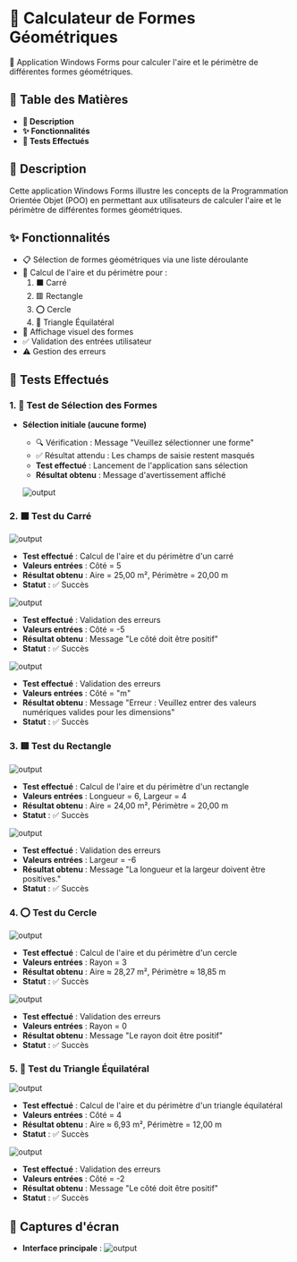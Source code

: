 # 📐 Calculateur de Formes Géométriques

🎯 Application Windows Forms pour calculer l'aire et le périmètre de différentes formes géométriques.

## 📑 Table des Matières

- **📝 Description**  
- **✨ Fonctionnalités**
- **🧪 Tests Effectués**

## 📝 Description

Cette application Windows Forms illustre les concepts de la Programmation Orientée Objet (POO) en permettant aux utilisateurs de calculer l'aire et le périmètre de différentes formes géométriques.

## ✨ Fonctionnalités

- 📋 Sélection de formes géométriques via une liste déroulante
- 🧮 Calcul de l'aire et du périmètre pour :
  1. ⬛ Carré
  2. 🟥 Rectangle
  3. ⭕ Cercle
  4. 🔺 Triangle Équilatéral
- 🎨 Affichage visuel des formes
- ✅ Validation des entrées utilisateur
- ⚠️ Gestion des erreurs

## 🧪 Tests Effectués

### 1. 🔄 Test de Sélection des Formes

- **Sélection initiale (aucune forme)**
  - 🔍 Vérification : Message "Veuillez sélectionner une forme"
  - ✅ Résultat attendu : Les champs de saisie restent masqués
  - **Test effectué** : Lancement de l'application sans sélection
  - **Résultat obtenu** : Message d'avertissement affiché

  ![output](img/test_selection1.png)

### 2. ⬛ Test du Carré

  ![output](img/test_carre.png)
  - **Test effectué** : Calcul de l'aire et du périmètre d'un carré
  - **Valeurs entrées** : Côté = 5
  - **Résultat obtenu** : Aire = 25,00 m², Périmètre = 20,00 m
  - **Statut** : ✅ Succès

  ![output](img/test_carre_erreur.png)
  - **Test effectué** : Validation des erreurs
  - **Valeurs entrées** : Côté = -5
  - **Résultat obtenu** : Message "Le côté doit être positif"
  - **Statut** : ✅ Succès

  ![output](img/test_carre_erreur2.png)
  - **Test effectué** : Validation des erreurs
  - **Valeurs entrées** : Côté = "m"
  - **Résultat obtenu** : Message "Erreur : Veuillez entrer des valeurs numériques valides pour les dimensions"
  - **Statut** : ✅ Succès

### 3. 🟥 Test du Rectangle

  ![output](img/test_rectangle.png)
  - **Test effectué** : Calcul de l'aire et du périmètre d'un rectangle
  - **Valeurs entrées** : Longueur = 6, Largeur = 4
  - **Résultat obtenu** : Aire = 24,00 m², Périmètre = 20,00 m
  - **Statut** : ✅ Succès

  ![output](img/test_rectangle_erreur.png)
  - **Test effectué** : Validation des erreurs
  - **Valeurs entrées** : Largeur = -6
  - **Résultat obtenu** : Message "La longueur et la largeur doivent être positives."
  - **Statut** : ✅ Succès

### 4. ⭕ Test du Cercle

  ![output](img/test_cercle.png)
  - **Test effectué** : Calcul de l'aire et du périmètre d'un cercle
  - **Valeurs entrées** : Rayon = 3
  - **Résultat obtenu** : Aire ≈ 28,27 m², Périmètre ≈ 18,85 m
  - **Statut** : ✅ Succès

  ![output](img/test_cercle_erreur.png)
  - **Test effectué** : Validation des erreurs
  - **Valeurs entrées** : Rayon = 0
  - **Résultat obtenu** : Message "Le rayon doit être positif"
  - **Statut** : ✅ Succès

### 5. 🔺 Test du Triangle Équilatéral

  ![output](img/test_triangle.png)
  - **Test effectué** : Calcul de l'aire et du périmètre d'un triangle équilatéral
  - **Valeurs entrées** : Côté = 4
  - **Résultat obtenu** : Aire ≈ 6,93 m², Périmètre = 12,00 m
  - **Statut** : ✅ Succès

  ![output](img/test_triangle_erreur.png)
  - **Test effectué** : Validation des erreurs
  - **Valeurs entrées** : Côté = -2
  - **Résultat obtenu** : Message "Le côté doit être positif"
  - **Statut** : ✅ Succès

## 📸 Captures d'écran

- **Interface principale** : ![output](img/interface_principale.png)
